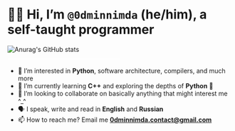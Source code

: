 # 👋😉 Hi, I’m `@0dminnimda` (he/him), a self-taught programmer

<!-- GitHub will autolink `img`, but won't produce a link when `href="#"` -->

<!-- TODO: use github actions to save and commit the image to this repo annually -->
<a href="#">
    <img align="left" width="310" alt="Anurag's GitHub stats" src="https://github-readme-stats.vercel.app/api?username=0dminnimda&theme=github_dark&count_private=false&include_all_commits=true&line_height=28&border_radius=2&show_icons=true&hide=commits&hide_title=true&hide_border=true&hide_rank=true">
</a>

<!--
Don't let the text wrap too narrowly to the right of the above image
The `div` reduces the vertical height
-->
<div><a href="#">
    <img width="50%" src="https://raw.githubusercontent.com/0dminnimda/0dminnimda/main/bumper.png">
</a></div>

- 👀 I’m interested in **Python**, software architecture, compilers, and much more
- 🌱 I’m currently learning **C++** and exploring the depths of **Python** 🧪
- 💞️ I’m looking to collaborate on basically anything that might interest me ^_^
- 🗣 I speak, write and read in **English** and **Russian**
- 📫 How to reach me? Email me **0dminnimda.contact@gmail.com**

<!--
<p align="center"><a href="#">
    <img width="500" alt="GitHub Streak" src="http://github-readme-streak-stats.herokuapp.com?user=0dminnimda&theme=github-dark-blue&hide_border=true"/>
</a></p>
-->

<!---
0dminnimda/0dminnimda is a ✨ special ✨ repository because its `README.md` (this file) appears on your GitHub profile.
You can click the Preview link to take a look at your changes.
--->
